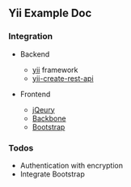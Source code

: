 Yii Example Doc
---

### Integration

* Backend
  * [yii](http://www.yiiframework.com/) framework
  * [yii-create-rest-api](http://www.yiiframework.com/wiki/175/how-to-create-a-rest-api/)

* Frontend
  * [jQeury](http://jquery.com/)
  * [Backbone](http://backbonejs.org/)
  * [Bootstrap](http://twitter.github.io/bootstrap/)

### Todos

* Authentication with encryption
* Integrate Bootstrap


